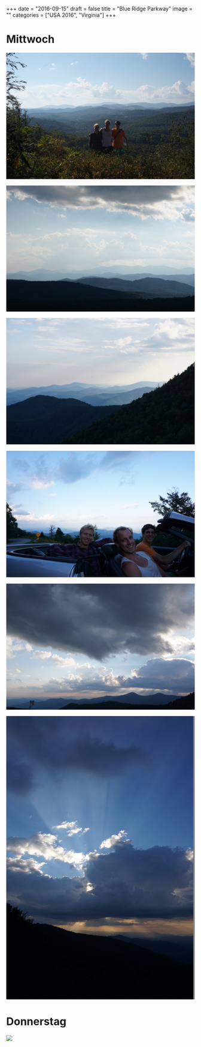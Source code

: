 +++
date = "2016-09-15"
draft = false
title = "Blue Ridge Parkway"
image = ""
categories = ["USA 2016", "Virginia"]
+++

# Mittwoch

![Blue Mountains S A J](/images/2016-09-14_Blue-Mountains-S-A-J.jpg)

![Blaue Bergketten](/images/2016-09-14_Blaue-Bergketten.jpg)

![Blue-Mountains](/images/2016-09-14_Blue-Mountains.jpg)

![Blue Convertible S A J](/images/2016-09-14_Blue-Convertible-S-A-J.jpg)

![Blue Mountains Light](/images/2016-09-14_Blue-Mountains-Light.jpg)

![Sunset Light](/images/2016-09-14_Sunset-Light.jpg)

# Donnerstag

![](/images/2016-09-15_.jpg)
